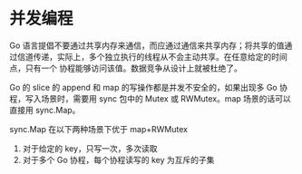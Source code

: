 # 并发编程

Go 语言提倡不要通过共享内存来通信，而应通过通信来共享内存；将共享的值通过信道传递，实际上，多个独立执行的线程从不会主动共享。在任意给定的时间点，只有一个 协程能够访问该值。数据竞争从设计上就被杜绝了。

Go 的 slice 的 append 和 map 的写操作都是并发不安全的，如果出现多 Go 协程，写入场景时，需要用 sync 包中的 Mutex 或 RWMutex。map 场景的话可以直接用 sync.Map。

sync.Map 在以下两种场景下优于 map+RWMutex

1. 对于给定的 key，只写一次，多次读取
2. 对于多个 Go 协程，每个协程读写的 key 为互斥的子集
